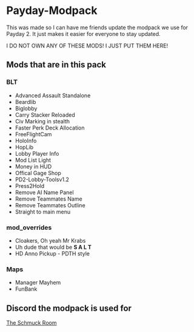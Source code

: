 # Payday-Modpack

This was made so I can have me friends update the modpack we use for Payday 2. It just makes it easier for everyone to stay updated.

I DO NOT OWN ANY OF THESE MODS! I JUST PUT THEM HERE!

## Mods that are in this pack

### BLT

- Advanced Assault Standalone
- Beardlib
- Biglobby
- Carry Stacker Reloaded
- Civ Marking in stealth
- Faster Perk Deck Allocation
- FreeFlightCam
- HoloInfo
- HopLib
- Lobby Player Info
- Mod List Light
- Money in HUD
- Offical Gage Shop
- PD2-Lobby-Toolsv1.2
- Press2Hold
- Remove AI Name Panel
- Remove Teammates Name
- Remove Teammates Outline
- Straight to main menu

### mod_overrides

   - Cloakers, Oh yeah Mr Krabs
   - Uh dude that would be **S A L T**
   - HD Anno Pickup - PDTH style

### Maps

   - Manager Mayhem
   - FunBank


## Discord the modpack is used for

[The Schmuck Room](https://discord.gg/YtwfQrD)
